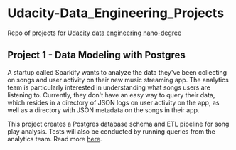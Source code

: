 # Udacity-Data_Engineering_Projects
Repo of projects for [Udacity data engineering nano-degree](https://www.udacity.com/course/data-engineer-nanodegree--nd027)

## Project 1 - Data Modeling with Postgres
A startup called Sparkify wants to analyze the data they've been collecting on songs and user activity on their new music streaming app. The analytics team is particularly interested in understanding what songs users are listening to. Currently, they don't have an easy way to query their data, which resides in a directory of JSON logs on user activity on the app, as well as a directory with JSON metadata on the songs in their app. <br>

This project creates a Postgres database schema and ETL pipeline for song play analysis. Tests will also be conducted by running queries from the analytics team. Read more [here]().
